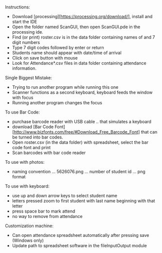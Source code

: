 Instructions:
* Download [processing][https://processing.org/download/], install and start the IDE
* Open the folder named ScanGUI, then open ScanGUI.pde in the processing ide.
* Find (or print) roster.csv is in the data folder containing names of and 7 digit numbers
* Type 7 digit codes followed by enter or return
* Students name should appear with date/time of arrival
* Click on save button with mouse
* Look for Attendance*.csv files in data folder containing attendance information.

Single Biggest Mistake:
* Trying to run another program while running this one
* Scanner functions as a second keyboard, keyboard feeds the window with focus
* Running another program changes the focus

To use Bar Code:
* purchase barcode reader with USB cable .. that simulates a keyboard
* download [Bar Code Font][http://www.bizfonts.com/free/#Download_Free_Barcode_Font] that can be turned into bar codes.
* Open roster.csv (in the data folder) with spreadsheet, select the bar code font and print
* Scan barcodes with bar code reader

To use with photos:
* naming convention ... 5626076.png ... number of student id ... png format

To use with keyboard:
* use up and down arrow keys to select student name
* letters pressed zoom to first student with last name beginning with that letter
* press space bar to mark attend
* no way to remove from attendance

Customization machine:
* Can open attendance spreadsheet automatically after pressing save (Windows only)
* Update path to spreadsheet software in the fileInputOutput module
